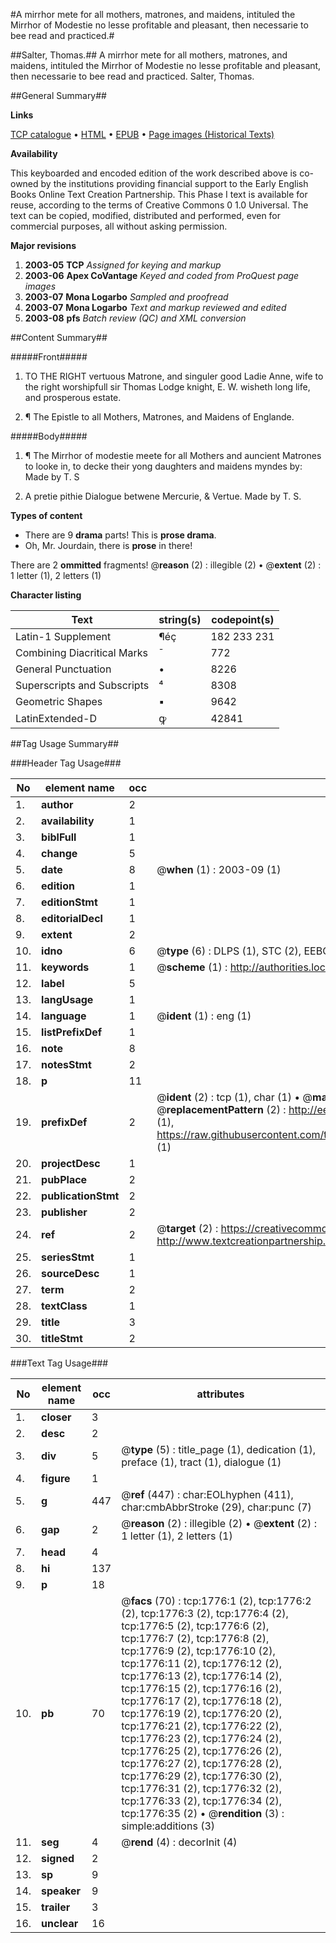 #A mirrhor mete for all mothers, matrones, and maidens, intituled the Mirrhor of Modestie no lesse profitable and pleasant, then necessarie to bee read and practiced.#

##Salter, Thomas.##
A mirrhor mete for all mothers, matrones, and maidens, intituled the Mirrhor of Modestie no lesse profitable and pleasant, then necessarie to bee read and practiced.
Salter, Thomas.

##General Summary##

**Links**

[TCP catalogue](http://www.ota.ox.ac.uk/tcp/)  • 
[HTML](http://tei.it.ox.ac.uk/tcp/Texts-HTML/free/A11/A11375.html)  • 
[EPUB](http://tei.it.ox.ac.uk/tcp/Texts-EPUB/free/A11/A11375.epub) • 
[Page images (Historical Texts)](https://data.historicaltexts.jisc.ac.uk/view?pubId=eebo-99837455e&pageId=eebo-99837455e-1776-1)

**Availability**

This keyboarded and encoded edition of the
	       work described above is co-owned by the institutions
	       providing financial support to the Early English Books
	       Online Text Creation Partnership. This Phase I text is
	       available for reuse, according to the terms of Creative
	       Commons 0 1.0 Universal. The text can be copied,
	       modified, distributed and performed, even for
	       commercial purposes, all without asking permission.

**Major revisions**

1. __2003-05__ __TCP__ *Assigned for keying and markup*
1. __2003-06__ __Apex CoVantage__ *Keyed and coded from ProQuest page images*
1. __2003-07__ __Mona Logarbo__ *Sampled and proofread*
1. __2003-07__ __Mona Logarbo__ *Text and markup reviewed and edited*
1. __2003-08__ __pfs__ *Batch review (QC) and XML conversion*

##Content Summary##

#####Front#####

1. TO THE RIGHT vertuous Matrone, and singuler good Ladie Anne, wife to the right worshipfull sir Thomas Lodge knight, E. W. wisheth long life, and prosperous estate.

1. ¶ The Epistle to all Mothers, Matrones, and Maidens of Englande.

#####Body#####

1. ¶ The Mirrhor of modestie meete for all Mothers and auncient Matrones to looke in, to decke their yong daughters and maidens myndes by: Made by T. S

1. A pretie pithie Dialogue betwene Mercurie, & Vertue. Made by T. S.

**Types of content**

  * There are 9 **drama** parts! This is **prose drama**.
  * Oh, Mr. Jourdain, there is **prose** in there!

There are 2 **ommitted** fragments! 
 @__reason__ (2) : illegible (2)  •  @__extent__ (2) : 1 letter (1), 2 letters (1)

**Character listing**


|Text|string(s)|codepoint(s)|
|---|---|---|
|Latin-1 Supplement|¶éç|182 233 231|
|Combining             Diacritical Marks|̄|772|
|General Punctuation|•|8226|
|Superscripts             and Subscripts|⁴|8308|
|Geometric Shapes|▪|9642|
|LatinExtended-D|ꝙ|42841|

##Tag Usage Summary##

###Header Tag Usage###

|No|element name|occ|attributes|
|---|---|---|---|
|1.|__author__|2||
|2.|__availability__|1||
|3.|__biblFull__|1||
|4.|__change__|5||
|5.|__date__|8| @__when__ (1) : 2003-09 (1)|
|6.|__edition__|1||
|7.|__editionStmt__|1||
|8.|__editorialDecl__|1||
|9.|__extent__|2||
|10.|__idno__|6| @__type__ (6) : DLPS (1), STC (2), EEBO-CITATION (1), PROQUEST (1), VID (1)|
|11.|__keywords__|1| @__scheme__ (1) : http://authorities.loc.gov/ (1)|
|12.|__label__|5||
|13.|__langUsage__|1||
|14.|__language__|1| @__ident__ (1) : eng (1)|
|15.|__listPrefixDef__|1||
|16.|__note__|8||
|17.|__notesStmt__|2||
|18.|__p__|11||
|19.|__prefixDef__|2| @__ident__ (2) : tcp (1), char (1)  •  @__matchPattern__ (2) : ([0-9\-]+):([0-9IVX]+) (1), (.+) (1)  •  @__replacementPattern__ (2) : http://eebo.chadwyck.com/downloadtiff?vid=$1&page=$2 (1), https://raw.githubusercontent.com/textcreationpartnership/Texts/master/tcpchars.xml#$1 (1)|
|20.|__projectDesc__|1||
|21.|__pubPlace__|2||
|22.|__publicationStmt__|2||
|23.|__publisher__|2||
|24.|__ref__|2| @__target__ (2) : https://creativecommons.org/publicdomain/zero/1.0/ (1), http://www.textcreationpartnership.org/docs/. (1)|
|25.|__seriesStmt__|1||
|26.|__sourceDesc__|1||
|27.|__term__|2||
|28.|__textClass__|1||
|29.|__title__|3||
|30.|__titleStmt__|2||


###Text Tag Usage###

|No|element name|occ|attributes|
|---|---|---|---|
|1.|__closer__|3||
|2.|__desc__|2||
|3.|__div__|5| @__type__ (5) : title_page (1), dedication (1), preface (1), tract (1), dialogue (1)|
|4.|__figure__|1||
|5.|__g__|447| @__ref__ (447) : char:EOLhyphen (411), char:cmbAbbrStroke (29), char:punc (7)|
|6.|__gap__|2| @__reason__ (2) : illegible (2)  •  @__extent__ (2) : 1 letter (1), 2 letters (1)|
|7.|__head__|4||
|8.|__hi__|137||
|9.|__p__|18||
|10.|__pb__|70| @__facs__ (70) : tcp:1776:1 (2), tcp:1776:2 (2), tcp:1776:3 (2), tcp:1776:4 (2), tcp:1776:5 (2), tcp:1776:6 (2), tcp:1776:7 (2), tcp:1776:8 (2), tcp:1776:9 (2), tcp:1776:10 (2), tcp:1776:11 (2), tcp:1776:12 (2), tcp:1776:13 (2), tcp:1776:14 (2), tcp:1776:15 (2), tcp:1776:16 (2), tcp:1776:17 (2), tcp:1776:18 (2), tcp:1776:19 (2), tcp:1776:20 (2), tcp:1776:21 (2), tcp:1776:22 (2), tcp:1776:23 (2), tcp:1776:24 (2), tcp:1776:25 (2), tcp:1776:26 (2), tcp:1776:27 (2), tcp:1776:28 (2), tcp:1776:29 (2), tcp:1776:30 (2), tcp:1776:31 (2), tcp:1776:32 (2), tcp:1776:33 (2), tcp:1776:34 (2), tcp:1776:35 (2)  •  @__rendition__ (3) : simple:additions (3)|
|11.|__seg__|4| @__rend__ (4) : decorInit (4)|
|12.|__signed__|2||
|13.|__sp__|9||
|14.|__speaker__|9||
|15.|__trailer__|3||
|16.|__unclear__|16||
